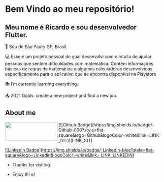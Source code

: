 # Bem Vindo ao meu repositório! 

## Meu nome é Ricardo e sou desenvolvedor Flutter. 

:house_with_garden: Sou de São Paulo-SP, Brasil.

:computer: Esse é um projeto pessoal do qual desenvolvi com o intuito de ajudar pessoas que sentem dificuldades com matemática. Contém informações básicas de regras de matemática e algumas calculadoras desenvolvidas especificamente para o aplicativo que se encontra disponível na Playstore



:books: I’m currently learning everything.

:outbox_tray: 2021 Goals: create a new project and find a new job.

 

## About me

<img align="left" width="170" height="60" src="https://user-images.githubusercontent.com/54490243/129788967-2d74a139-434d-42ea-a1d9-0344f36c6c0b.png">
[![Github Badge](https://img.shields.io/badge/-Github-000?style=flat-square&logo=Github&logoColor=white&link=LINK_GIT)](LINK_GIT)

[![Linkedin Badge](https://img.shields.io/badge/-LinkedIn-blue?style=flat-square&logo=Linkedin&logoColor=white&link= LINK_LINKEDIN)]( LINK_LINKEDIN)



- Thanks for visiting.

- Enjoy it!! o/
